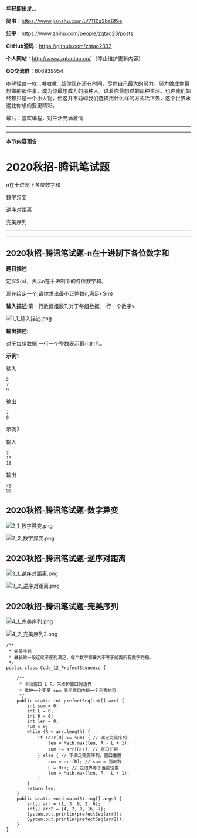 **年轻即出发**...

**简书**：https://www.jianshu.com/u/7110a2ba6f9e

**知乎**：https://www.zhihu.com/people/zqtao23/posts

**GitHub源码**：https://github.com/zqtao2332

**个人网站**：http://www.zqtaotao.cn/  （停止维护更新内容）

**QQ交流群**：606939954

​    咆哮怪兽一枚...嗷嗷嗷...趁你现在还有时间，尽你自己最大的努力。努力做成你最想做的那件事，成为你最想成为的那种人，过着你最想过的那种生活。也许我们始终都只是一个小人物，但这并不妨碍我们选择用什么样的方式活下去，这个世界永远比你想的要更精彩。



最后：喜欢编程，对生活充满激情

------

------

**本节内容预告**

# 2020秋招-腾讯笔试题

n在十进制下各位数字和

数字异变

逆序对距离

完美序列

------

------

## 2020秋招-腾讯笔试题-n在十进制下各位数字和

**题目描述**

定义S(n)，表示n在十进制下的各位数字和。

现在给定一个,请你求出最小正整数n,满足<S(n)

**输入描述**:第一行数据组数T,对于每组数据,一行一个数字x

![1_1_输入描述.png](https://upload-images.jianshu.io/upload_images/18567339-2607079e4edc5e22.png?imageMogr2/auto-orient/strip%7CimageView2/2/w/1240)


**输出描述**:

对于每组数据,一行一个整数表示最小的几。

**示例1**

输入

```
2
7
9
```

输出

```
7
9
```

示例2

输入

```
2
13
18
```

输出

```
49
99
```

## 2020秋招-腾讯笔试题-数字异变

![2_1_数字异变.png](https://upload-images.jianshu.io/upload_images/18567339-54dac3b4641b4600.png?imageMogr2/auto-orient/strip%7CimageView2/2/w/1240)

![2_2_数字异变.png](https://upload-images.jianshu.io/upload_images/18567339-f88f0fd1b093473b.png?imageMogr2/auto-orient/strip%7CimageView2/2/w/1240)


## **2020秋招-腾讯笔试题-逆序对距离**

![3_1_逆序对距离.png](https://upload-images.jianshu.io/upload_images/18567339-2187157f6efc1401.png?imageMogr2/auto-orient/strip%7CimageView2/2/w/1240)

![3_2_逆序对距离.png](https://upload-images.jianshu.io/upload_images/18567339-34ce4d42d1bb8dbc.png?imageMogr2/auto-orient/strip%7CimageView2/2/w/1240)






## 2020秋招-腾讯笔试题-完美序列

![4_1_完美序列.png](https://upload-images.jianshu.io/upload_images/18567339-37703df37c5889c6.png?imageMogr2/auto-orient/strip%7CimageView2/2/w/1240)

![4_2_完美序列2.png](https://upload-images.jianshu.io/upload_images/18567339-e41e8b8fad8d341b.png?imageMogr2/auto-orient/strip%7CimageView2/2/w/1240)

```
/**
 * 完美序列
 * 最长的一段连续子序列满足，每个数字都要大于等于前面所有数字的和。
 */
public class Code_12_PrefectSequence {

    /**
     * 滑动窗口 L R，来维护窗口的边界
     * 维护一个变量 sum 表示窗口内每一个元素的和
     */
    public static int prefectSeq(int[] arr) {
        int sum = 0;
        int L = 0;
        int R = 0;
        int len = 0;
        sum = 0;
        while (R < arr.length) {
            if (arr[R] >= sum) { // 满足完美序列
                len = Math.max(len, R - L + 1);
                sum += arr[R++]; // 窗口扩容
            } else { // 不满足完美序列，窗口重置
                sum = arr[R]; // sum = 当前数
                L = R++; // 左边界等于当前位置
                len = Math.max(len, R - L + 1);
            }
        }
        return len;
    }
    public static void main(String[] args) {
        int[] arr = {1, 3, 9, 2, 6};
        int[] arr2 = {4, 2, 9, 16, 7};
        System.out.println(prefectSeq(arr));
        System.out.println(prefectSeq(arr2));
    }
}
```

